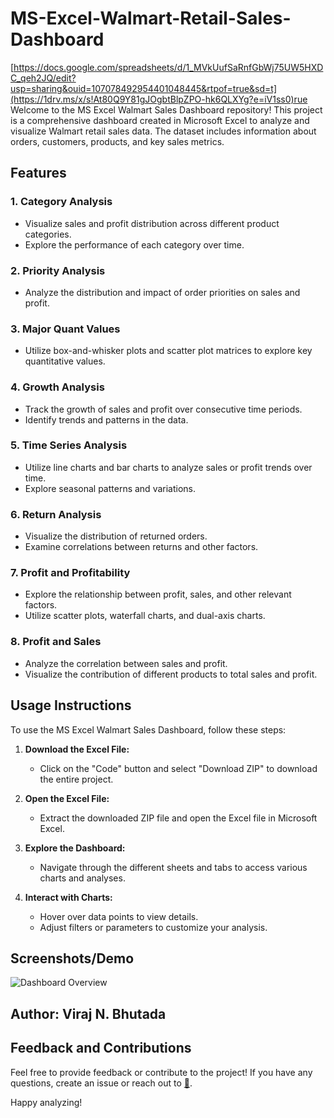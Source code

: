 # MS-Excel-Walmart-Retail-Sales-Dashboard
[https://docs.google.com/spreadsheets/d/1_MVkUufSaRnfGbWj75UW5HXDC_qeh2JQ/edit?usp=sharing&ouid=107078492954401048445&rtpof=true&sd=t](https://1drv.ms/x/s!At80Q9Y81gJOgbtBlpZPO-hk6QLXYg?e=iV1ss0)rue
Welcome to the MS Excel Walmart Sales Dashboard repository! This project is a comprehensive dashboard created in Microsoft Excel to analyze and visualize Walmart retail sales data. The dataset includes information about orders, customers, products, and key sales metrics.

## Features

### 1. Category Analysis
   - Visualize sales and profit distribution across different product categories.
   - Explore the performance of each category over time.

### 2. Priority Analysis
   - Analyze the distribution and impact of order priorities on sales and profit.

### 3. Major Quant Values
   - Utilize box-and-whisker plots and scatter plot matrices to explore key quantitative values.

### 4. Growth Analysis
   - Track the growth of sales and profit over consecutive time periods.
   - Identify trends and patterns in the data.

### 5. Time Series Analysis
   - Utilize line charts and bar charts to analyze sales or profit trends over time.
   - Explore seasonal patterns and variations.

### 6. Return Analysis
   - Visualize the distribution of returned orders.
   - Examine correlations between returns and other factors.

### 7. Profit and Profitability
   - Explore the relationship between profit, sales, and other relevant factors.
   - Utilize scatter plots, waterfall charts, and dual-axis charts.

### 8. Profit and Sales
   - Analyze the correlation between sales and profit.
   - Visualize the contribution of different products to total sales and profit.

## Usage Instructions

To use the MS Excel Walmart Sales Dashboard, follow these steps:

1. **Download the Excel File:**
   - Click on the "Code" button and select "Download ZIP" to download the entire project.

2. **Open the Excel File:**
   - Extract the downloaded ZIP file and open the Excel file in Microsoft Excel.

3. **Explore the Dashboard:**
   - Navigate through the different sheets and tabs to access various charts and analyses.

4. **Interact with Charts:**
   - Hover over data points to view details.
   - Adjust filters or parameters to customize your analysis.
  
## Screenshots/Demo

![Dashboard Overview](screenshots/Screenshot%202023-11-23%20171900.png)


## Author: Viraj N. Bhutada

## Feedback and Contributions

Feel free to provide feedback or contribute to the project! If you have any questions, create an issue or reach out to [📧](virajnbhutada24@gmail.com).

Happy analyzing!

